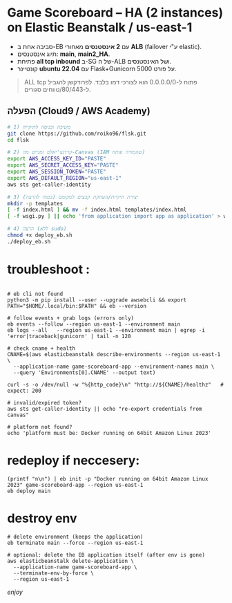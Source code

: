 # Game Scoreboard – HA (2 instances) on Elastic Beanstalk / us-east-1

- סביבה אחת ב-EB עם **2 אינסטנסים** מאחורי **ALB** (failover ע"י elastic).
- תיוג אינסטנסים: **main**, **main2_HA**.
- פתיחת **all tcp inbound**  ב-SG של ה-ALB ושל האינסטנסים.
- קונטיינר **ubuntu 22.04** עם Flask+Gunicorn על פורט 5000.

> ALL tcp פתוח ל-0.0.0.0/0 הוא לצורכי דמו בלבד. לפרודקשן להגביל ל-80/443/טווחים סגורים.

## הפעלה (Cloud9 / AWS Academy)
```bash
# 1) משיכה וכניסה לתיקייה
git clone https://github.com/roiko96/flsk.git
cd flsk

# 2) קרדנצ'יאלס זמניים מה-Canvas (IAM שהמורה פותח)
export AWS_ACCESS_KEY_ID="PASTE"
export AWS_SECRET_ACCESS_KEY="PASTE"
export AWS_SESSION_TOKEN="PASTE"
export AWS_DEFAULT_REGION="us-east-1"
aws sts get-caller-identity

# 3) יצירת תיקיות/העתקת קבצים למקומם (בטוח להרצה)
mkdir -p templates
[ -f index.html ] && mv -f index.html templates/index.html
[ -f wsgi.py ] || echo 'from application import app as application' > wsgi.py

# 4) הרצה (ללא sudo)
chmod +x deploy_eb.sh
./deploy_eb.sh
```
# troubleshoot : 

```

# eb cli not found 
python3 -m pip install --user --upgrade awsebcli && export PATH="$HOME/.local/bin:$PATH" && eb --version

# follow events + grab logs (errors only)
eb events --follow --region us-east-1 --environment main
eb logs --all   --region us-east-1 --environment main | egrep -i 'error|traceback|gunicorn' | tail -n 120

# check cname + health
CNAME=$(aws elasticbeanstalk describe-environments --region us-east-1 \
  --application-name game-scoreboard-app --environment-names main \
  --query 'Environments[0].CNAME' --output text)

curl -s -o /dev/null -w "%{http_code}\n" "http://${CNAME}/healthz"   # expect: 200

# invalid/expired token?
aws sts get-caller-identity || echo "re-export credentials from canvas"

# platform not found?
echo 'platform must be: Docker running on 64bit Amazon Linux 2023'
```
# redeploy if neccesery: 
```
(printf "n\n") | eb init -p "Docker running on 64bit Amazon Linux 2023" game-scoreboard-app --region us-east-1
eb deploy main
```

# destroy env 
```
# delete environment (keeps the application)
eb terminate main --force --region us-east-1

# optional: delete the EB application itself (after env is gone)
aws elasticbeanstalk delete-application \
  --application-name game-scoreboard-app \
  --terminate-env-by-force \
  --region us-east-1
```
*enjoy*


